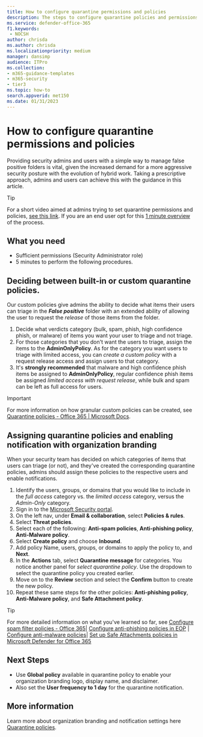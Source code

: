 ```yaml
---
title: How to configure quarantine permissions and policies
description: The steps to configure quarantine policies and permissions across different groups, including AdminOnlyPolicy, limited access, full access, and providing security admins and users with a simple way to manage false positive folders.
ms.service: defender-office-365
f1.keywords: 
 - NOCSH
author: chrisda
ms.author: chrisda
ms.localizationpriority: medium
manager: dansimp
audience: ITPro
ms.collection:
- m365-guidance-templates
- m365-security
- tier3
ms.topic: how-to
search.appverid: met150
ms.date: 01/31/2023
---
```


# How to configure quarantine permissions and policies

Providing security admins and users with a simple way to manage false positive folders is vital, given the increased demand for a more aggressive security posture with the evolution of hybrid work. Taking a prescriptive approach, admins and users can achieve this with the guidance in this article.

> [!TIP]
> For a short video aimed at admins trying to set quarantine permissions and policies, [see this link](https://www.youtube.com/watch?v=vnar4HowfpY). If you are an end user opt for this [1 minute overview](https://www.youtube.com/watch?v=s-vozLO43rI) of the process.

## What you need

- Sufficient permissions (Security Administrator role)
- 5 minutes to perform the following procedures.

## Deciding between built-in or custom quarantine policies.

Our custom policies give admins the ability to decide what items their users can triage in the ***False positive*** folder with an extended ability of allowing the user to request the *release* of those items from the folder.

1. Decide what verdicts category (bulk, spam, phish, high confidence phish, or malware) of items you want your user to triage and not triage.
1. For those categories that you don't want the users to triage, assign the items to the **AdminOnlyPolicy**. As for the category you want users to triage with limited access, you can *create a custom policy* with a request release access and assign users to that category.
1. It's **strongly recommended** that malware and high confidence phish items be assigned to **AdminOnlyPolicy**, regular confidence phish items be assigned *limited access with request release*, while bulk and spam can be left as full access for users.

> [!IMPORTANT]
> For more information on how granular custom policies can be created, see [Quarantine policies - Office 365 | Microsoft Docs](../../office-365-security/quarantine-policies.md).

## Assigning quarantine policies and enabling notification with organization branding

When your security team has decided on which categories of items that users can triage (or not), and they've created the corresponding quarantine policies, admins should assign these policies to the respective users and enable notifications.

1. Identify the users, groups, or domains that you would like to include in the *full access* category vs. the *limited access* category, versus the *Admin-Only* category.
1. Sign in to the [Microsoft Security portal](https://security.microsoft.com).
1. On the left nav, under **Email & collaboration**, select **Policies & rules**.
1. Select **Threat policies**.
1. Select each of the following: **Anti-spam policies**, **Anti-phishing policy**, **Anti-Malware policy**.
1. Select **Create policy** and choose **Inbound**.
1. Add policy Name, users, groups, or domains to apply the policy to, and **Next**.
1. In the **Actions** tab, select **Quarantine message** for categories. You notice another panel for *select quarantine policy*. Use the dropdown to select the quarantine policy you created earlier.
1. Move on to the **Review** section and select the **Confirm** button to create the new policy.
1. Repeat these same steps for the other policies: **Anti-phishing policy**, **Anti-Malware policy**, and **Safe Attachment policy**.
> [!TIP]
> For more detailed information on what you've learned so far, see [Configure spam filter policies - Office 365](../../office-365-security/anti-spam-policies-configure.md)| [Configure anti-phishing policies in EOP](../../office-365-security/anti-phishing-policies-eop-configure.md) | [Configure anti-malware policies](../../office-365-security/anti-malware-policies-configure.md)| [Set up Safe Attachments policies in Microsoft Defender for Office 365](../../office-365-security/safe-attachments-policies-configure.md)

## Next Steps

- Use **Global policy** available in quarantine policy to enable your organization branding logo, display name, and disclaimer.
- Also set the **User frequency to 1 day** for the quarantine notification.

## More information

Learn more about organization branding and notification settings here [Quarantine policies](../../office-365-security/quarantine-policies.md).

